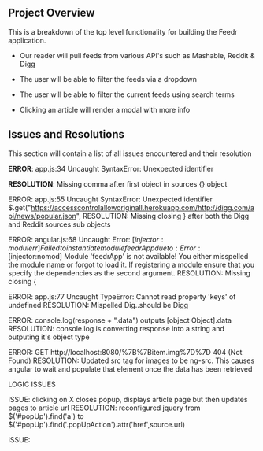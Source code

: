 ## Project Overview

This is a breakdown of the top level functionality for building the Feedr application.

* Our reader will pull feeds from various API's such as Mashable, Reddit & Digg

* The user will be able to filter the feeds via a dropdown

* The user will be able to filter the current feeds using search terms

* Clicking an article will render a modal with more info

## Issues and Resolutions

This section will contain a list of all issues encountered and their resolution

**ERROR**: app.js:34 Uncaught SyntaxError: Unexpected identifier

**RESOLUTION**: Missing comma after first object in sources {} object

ERROR:  app.js:55 Uncaught SyntaxError: Unexpected identifier
$.get("https://accesscontrolalloworiginall.herokuapp.com/http://digg.com/api/news/popular.json", 
RESOLUTION: Missing closing } after both the Digg and Reddit sources sub objects

ERROR: angular.js:68 Uncaught Error: [$injector:modulerr] Failed to instantiate module feedrApp due to: Error: [$injector:nomod] Module 'feedrApp' is not available! You either misspelled the module name or forgot to load it. If registering a module ensure that you specify the dependencies as the second argument.
RESOLUTION: Missing closing { 

ERROR: app.js:77 Uncaught TypeError: Cannot read property 'keys' of undefined
RESOLUTION: Mispelled Dig..should be Digg

ERROR: console.log(response + ".data") outputs [object Object].data  
RESOLUTION: console.log is converting response into a string and outputing it's object type

ERROR: GET http://localhost:8080/%7B%7Bitem.img%7D%7D 404 (Not Found)
RESOLUTION: Updated src tag for images to be ng-src.  This causes angular to wait and populate
that element once the data has been retrieved

LOGIC ISSUES

ISSUE: clicking on X closes popup, displays article page but then updates pages to article url
RESOLUTION: reconfigured jquery from $('#popUp').find('a') to $('#popUp').find('.popUpAction').attr('href',source.url)

ISSUE: 

